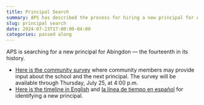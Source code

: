 ```yaml
--- 
title: Principal Search
summary: APS has described the process for hiring a new principal for Abingdon.
slug: principal search
date: 2024-07-23T17:00:00-04:00
categories: passed along
---
```


APS is searching for a new principal for Abingdon — the fourteenth in its history.

- [Here is the community survey](https://survey.k12insight.com/survey1.aspx?k=SsSRTVsQWXYsPsPsP&lang=0) where community members may provide input about the school and the next principal. The survey will be available through Thursday, July 25, at 4:00 p.m.
- [Here is the timeline in English](https://abingdon.apsva.us/wp-content/uploads/sites/3/2024/07/Timeline-Abingdon.pdf) and [la línea de tiempo en español](https://abingdon.apsva.us/wp-content/uploads/sites/3/2024/07/Timeline-Abingdon-Elementary-School-2024-25-Dr.-D.-Sampson-for-HR-071924-for-071924-SP-sm-Final.pdf) for identifying a new principal.